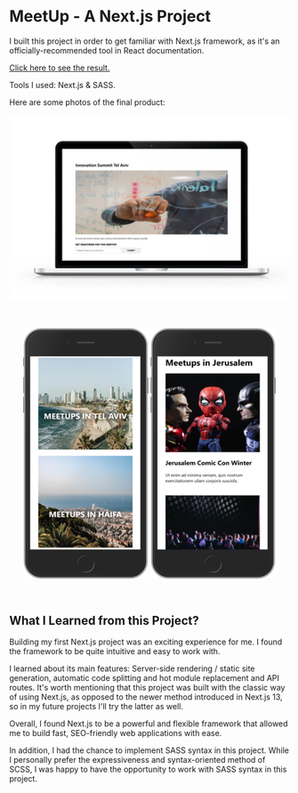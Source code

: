 # MeetUp - A Next.js Project

I built this project in order to get familiar with Next.js framework, as it's an officially-recommended tool in React documentation.

<a href="https://meet-ppnp3htdh-bnayakahalani.vercel.app/">Click here to see the result.</a>

Tools I used: Next.js & SASS.

Here are some photos of the final product:

![Desktop-View](/src/assets/images/screenshots/1.png "Desktop-View")

<br>

<p align="center">
   <img src="./src/assets/images/screenshots/2.png" width="225px" height="450px" title="Article" /> 
   <img src="./src/assets/images/screenshots/3.png" width="225px" height="450px" title="Hamburger menu opened"/>
</p>
   <br/>

## What I Learned from this Project?

Building my first Next.js project was an exciting experience for me. I found the framework to be quite intuitive and easy to work with.

I learned about its main features: Server-side rendering / static site generation, automatic code splitting and hot module replacement and API routes. It's worth mentioning that this project was built with the classic way of using Next.js, as opposed to the newer method introduced in Next.js 13, so in my future projects I'll try the latter as well.

Overall, I found Next.js to be a powerful and flexible framework that allowed me to build fast, SEO-friendly web applications with ease.

In addition, I had the chance to implement SASS syntax in this project. While I personally prefer the expressiveness and syntax-oriented method of SCSS, I was happy to have the opportunity to work with SASS syntax in this project.
